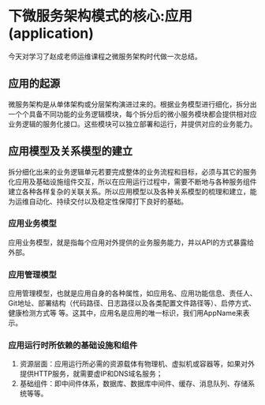 # 下微服务架构模式的核心:应用(application)

今天对学习了赵成老师运维课程之微服务架构时代做一次总结。

## 应用的起源

微服务架构是从单体架构或分层架构演进过来的。根据业务模型进行细化，拆分出一个个具备不同功能的业务逻辑模块，每个拆分后的微小服务模块都会提供相对应业务逻辑的服务化接口。这些模块可以独立部署和运行，并提供对应的业务能力。

## 应用模型及关系模型的建立

拆分细化出来的业务逻辑单元若要完成整体的业务流程和目标，必须与其它的服务化应用及基础设施组件交互，所以在应用运行过程中，需要不断地与各种服务组件建立各种各样复杂的关联关系。所以应用模型以及各种关系模型的梳理和建立，能为运维自动化、持续交付以及稳定性保障打下良好的基础。

### 应用业务模型

应用业务模型，就是指每个应用对外提供的业务服务能力，并以API的方式暴露给外部。

### 应用管理模型

应用管理模型，也就是应用自身的各种属性，如应用名、应用功能信息、责任人、Git地址、部署结构（代码路径、日志路径以及各类配置文件路径等）、启停方式、健康检测方式等 等。这其中，应用名是应用的唯一标识，我们用AppName来表示。

### 应用运行时所依赖的基础设施和组件

1. 资源层面：应用运行所必需的资源载体有物理机、虚拟机或容器等，如果对外提供HTTP服务，就需要虚IP和DNS域名服务；
2. 基础组件：即中间件体系，数据库、数据库中间件、缓存、消息队列、存储系统等等。
